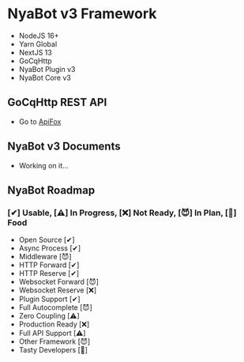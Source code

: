 # NyaBot v3 Framework

- NodeJS 16+
- Yarn Global
- NextJS 13
- GoCqHttp
- NyaBot Plugin v3
- NyaBot Core v3

## GoCqHttp REST API

- Go to [ApiFox](https://www.apifox.cn/apidoc/shared-2a26dd5d-8520-47f5-9080-3614b97009ec)

## NyaBot v3 Documents

- Working on it...

## NyaBot Roadmap

### [✔] Usable, [⚠] In Progress, [❌] Not Ready, [😈] In Plan, [🍪] Food

- Open Source [✔]
- Async Process [✔]
- Middleware [😈]
- HTTP Forward [✔]
- HTTP Reserve [✔]
- Websocket Forward [😈]
- Websocket Reserve [❌]
- Plugin Support [✔]
- Full Autocomplete [😈]
- Zero Coupling [⚠]
- Production Ready [❌]
- Full API Support [⚠]
- Other Framework [😈]
- Tasty Developers [🍪]